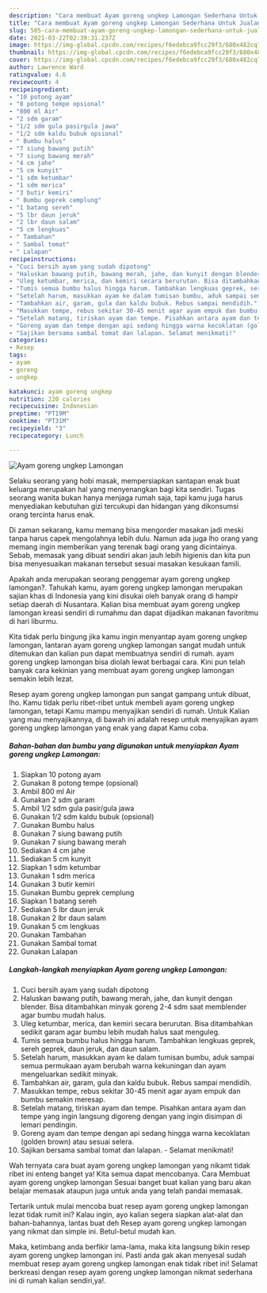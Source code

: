```yaml
---
description: "Cara membuat Ayam goreng ungkep Lamongan Sederhana Untuk Jualan"
title: "Cara membuat Ayam goreng ungkep Lamongan Sederhana Untuk Jualan"
slug: 505-cara-membuat-ayam-goreng-ungkep-lamongan-sederhana-untuk-jualan
date: 2021-03-22T02:39:31.237Z
image: https://img-global.cpcdn.com/recipes/f6edebca9fcc29f3/680x482cq70/ayam-goreng-ungkep-lamongan-foto-resep-utama.jpg
thumbnail: https://img-global.cpcdn.com/recipes/f6edebca9fcc29f3/680x482cq70/ayam-goreng-ungkep-lamongan-foto-resep-utama.jpg
cover: https://img-global.cpcdn.com/recipes/f6edebca9fcc29f3/680x482cq70/ayam-goreng-ungkep-lamongan-foto-resep-utama.jpg
author: Lawrence Ward
ratingvalue: 4.6
reviewcount: 4
recipeingredient:
- "10 potong ayam"
- "8 potong tempe opsional"
- "800 ml Air"
- "2 sdm garam"
- "1/2 sdm gula pasirgula jawa"
- "1/2 sdm kaldu bubuk opsional"
- " Bumbu halus"
- "7 siung bawang putih"
- "7 siung bawang merah"
- "4 cm jahe"
- "5 cm kunyit"
- "1 sdm ketumbar"
- "1 sdm merica"
- "3 butir kemiri"
- " Bumbu geprek cemplung"
- "1 batang sereh"
- "5 lbr daun jeruk"
- "2 lbr daun salam"
- "5 cm lengkuas"
- " Tambahan"
- " Sambal tomat"
- " Lalapan"
recipeinstructions:
- "Cuci bersih ayam yang sudah dipotong"
- "Haluskan bawang putih, bawang merah, jahe, dan kunyit dengan blender. Bisa ditambahkan minyak goreng 2-4 sdm saat memblender agar bumbu mudah halus."
- "Uleg ketumbar, merica, dan kemiri secara berurutan. Bisa ditambahkan sedikit garam agar bumbu lebih mudah halus saat menguleg."
- "Tumis semua bumbu halus hingga harum. Tambahkan lengkuas geprek, sereh geprek, daun jeruk, dan daun salam."
- "Setelah harum, masukkan ayam ke dalam tumisan bumbu, aduk sampai semua permukaan ayam berubah warna kekuningan dan ayam mengeluarkan sedikit minyak."
- "Tambahkan air, garam, gula dan kaldu bubuk. Rebus sampai mendidih."
- "Masukkan tempe, rebus sekitar 30-45 menit agar ayam empuk dan bumbu semakin meresap."
- "Setelah matang, tiriskan ayam dan tempe. Pisahkan antara ayam dan tempe yang ingin langsung digoreng dengan yang ingin disimpan di lemari pendingin."
- "Goreng ayam dan tempe dengan api sedang hingga warna kecoklatan (golden brown) atau sesuai selera."
- "Sajikan bersama sambal tomat dan lalapan. Selamat menikmati!"
categories:
- Resep
tags:
- ayam
- goreng
- ungkep

katakunci: ayam goreng ungkep 
nutrition: 220 calories
recipecuisine: Indonesian
preptime: "PT19M"
cooktime: "PT31M"
recipeyield: "3"
recipecategory: Lunch

---
```



![Ayam goreng ungkep Lamongan](https://img-global.cpcdn.com/recipes/f6edebca9fcc29f3/680x482cq70/ayam-goreng-ungkep-lamongan-foto-resep-utama.jpg)

Selaku seorang yang hobi masak, mempersiapkan santapan enak buat keluarga merupakan hal yang menyenangkan bagi kita sendiri. Tugas seorang  wanita bukan hanya menjaga rumah saja, tapi kamu juga harus menyediakan kebutuhan gizi tercukupi dan hidangan yang dikonsumsi orang tercinta harus enak.

Di zaman  sekarang, kamu memang bisa mengorder masakan jadi meski tanpa harus capek mengolahnya lebih dulu. Namun ada juga lho orang yang memang ingin memberikan yang terenak bagi orang yang dicintainya. Sebab, memasak yang dibuat sendiri akan jauh lebih higienis dan kita pun bisa menyesuaikan makanan tersebut sesuai masakan kesukaan famili. 



Apakah anda merupakan seorang penggemar ayam goreng ungkep lamongan?. Tahukah kamu, ayam goreng ungkep lamongan merupakan sajian khas di Indonesia yang kini disukai oleh banyak orang di hampir setiap daerah di Nusantara. Kalian bisa membuat ayam goreng ungkep lamongan kreasi sendiri di rumahmu dan dapat dijadikan makanan favoritmu di hari liburmu.

Kita tidak perlu bingung jika kamu ingin menyantap ayam goreng ungkep lamongan, lantaran ayam goreng ungkep lamongan sangat mudah untuk ditemukan dan kalian pun dapat membuatnya sendiri di rumah. ayam goreng ungkep lamongan bisa diolah lewat berbagai cara. Kini pun telah banyak cara kekinian yang membuat ayam goreng ungkep lamongan semakin lebih lezat.

Resep ayam goreng ungkep lamongan pun sangat gampang untuk dibuat, lho. Kamu tidak perlu ribet-ribet untuk membeli ayam goreng ungkep lamongan, tetapi Kamu mampu menyajikan sendiri di rumah. Untuk Kalian yang mau menyajikannya, di bawah ini adalah resep untuk menyajikan ayam goreng ungkep lamongan yang enak yang dapat Kamu coba.

<!--inarticleads1-->

##### Bahan-bahan dan bumbu yang digunakan untuk menyiapkan Ayam goreng ungkep Lamongan:

1. Siapkan 10 potong ayam
1. Gunakan 8 potong tempe (opsional)
1. Ambil 800 ml Air
1. Gunakan 2 sdm garam
1. Ambil 1/2 sdm gula pasir/gula jawa
1. Gunakan 1/2 sdm kaldu bubuk (opsional)
1. Gunakan  Bumbu halus
1. Gunakan 7 siung bawang putih
1. Gunakan 7 siung bawang merah
1. Sediakan 4 cm jahe
1. Sediakan 5 cm kunyit
1. Siapkan 1 sdm ketumbar
1. Gunakan 1 sdm merica
1. Gunakan 3 butir kemiri
1. Gunakan  Bumbu geprek cemplung
1. Siapkan 1 batang sereh
1. Sediakan 5 lbr daun jeruk
1. Gunakan 2 lbr daun salam
1. Gunakan 5 cm lengkuas
1. Gunakan  Tambahan
1. Gunakan  Sambal tomat
1. Gunakan  Lalapan




<!--inarticleads2-->

##### Langkah-langkah menyiapkan Ayam goreng ungkep Lamongan:

1. Cuci bersih ayam yang sudah dipotong
1. Haluskan bawang putih, bawang merah, jahe, dan kunyit dengan blender. Bisa ditambahkan minyak goreng 2-4 sdm saat memblender agar bumbu mudah halus.
1. Uleg ketumbar, merica, dan kemiri secara berurutan. Bisa ditambahkan sedikit garam agar bumbu lebih mudah halus saat menguleg.
1. Tumis semua bumbu halus hingga harum. Tambahkan lengkuas geprek, sereh geprek, daun jeruk, dan daun salam.
1. Setelah harum, masukkan ayam ke dalam tumisan bumbu, aduk sampai semua permukaan ayam berubah warna kekuningan dan ayam mengeluarkan sedikit minyak.
1. Tambahkan air, garam, gula dan kaldu bubuk. Rebus sampai mendidih.
1. Masukkan tempe, rebus sekitar 30-45 menit agar ayam empuk dan bumbu semakin meresap.
1. Setelah matang, tiriskan ayam dan tempe. Pisahkan antara ayam dan tempe yang ingin langsung digoreng dengan yang ingin disimpan di lemari pendingin.
1. Goreng ayam dan tempe dengan api sedang hingga warna kecoklatan (golden brown) atau sesuai selera.
1. Sajikan bersama sambal tomat dan lalapan. - Selamat menikmati!




Wah ternyata cara buat ayam goreng ungkep lamongan yang nikamt tidak ribet ini enteng banget ya! Kita semua dapat mencobanya. Cara Membuat ayam goreng ungkep lamongan Sesuai banget buat kalian yang baru akan belajar memasak ataupun juga untuk anda yang telah pandai memasak.

Tertarik untuk mulai mencoba buat resep ayam goreng ungkep lamongan lezat tidak rumit ini? Kalau ingin, ayo kalian segera siapkan alat-alat dan bahan-bahannya, lantas buat deh Resep ayam goreng ungkep lamongan yang nikmat dan simple ini. Betul-betul mudah kan. 

Maka, ketimbang anda berfikir lama-lama, maka kita langsung bikin resep ayam goreng ungkep lamongan ini. Pasti anda gak akan menyesal sudah membuat resep ayam goreng ungkep lamongan enak tidak ribet ini! Selamat berkreasi dengan resep ayam goreng ungkep lamongan nikmat sederhana ini di rumah kalian sendiri,ya!.

